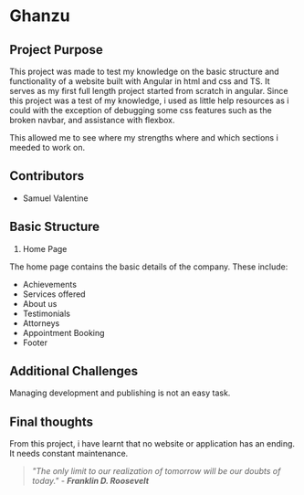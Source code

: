 # Ghanzu

## Project Purpose
This project was made to test my knowledge on the basic structure and functionality of a website built with Angular in html and css and TS. It serves as my first full length project started from scratch in angular. Since this project was a test of my knowledge, i used as little help resources as i could with the exception of debugging some css features such as the broken navbar, and assistance with flexbox. 

This allowed me to see where my strengths where and which sections i meeded to work on.

## Contributors
- Samuel Valentine

## Basic Structure
1. Home Page



The home page contains the basic details of the company. These include:
 * Achievements
 * Services offered
 * About us
 * Testimonials
 * Attorneys
 * Appointment Booking
 * Footer


## Additional Challenges

Managing development and publishing is not an easy task.

## Final thoughts

From this project, i have learnt that no website or application has an ending. It needs constant maintenance. 

> *"The only limit to our realization of tomorrow will be our doubts of today."* - ***Franklin D. Roosevelt***
